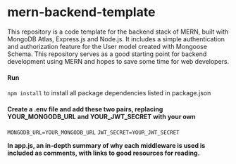# mern-backend-template

This repository is a code template for the backend stack of MERN, built with MongoDB Atlas, Express.js and Node.js.
It includes a simple authentication and authorization feature for the User model created with Mongoose Schema.
This repository serves as a good starting point for backend development using MERN and hopes to save some time for web developers.

#### Run
```npm install``` to install all package dependencies listed in package.json

#### Create a .env file and add these two pairs, replacing YOUR_MONGODB_URL and YOUR_JWT_SECRET with your own
```MONGODB_URL=YOUR_MONGODB_URL```
```JWT_SECRET=YOUR_JWT_SECRET```
  
**In app.js, an in-depth summary of why each middleware is used is included as comments, with links to good resources for reading.**

